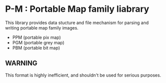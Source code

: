 # P-M : Portable Map family liabrary

This library provides data stucture and file mechanism for parsing and writing portable map family images.
- PPM (portable pix map)
- PGM (portable grey map)
- PBM (portable bit map)

## WARNING
This format is highly inefficient, and shouldn't be used for serious purposes.
